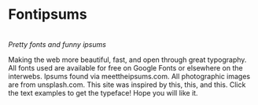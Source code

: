 # Fontipsums
<br>
<i>Pretty fonts and funny ipsums
</i>
<p>
  Making the web more beautiful, fast, and open through great typography. All fonts used are available for free on Google Fonts or elsewhere on the interwebs. Ipsums found via meettheipsums.com. All photographic images are from unsplash.com. This site was inspired by this, this, and this. Click the text examples to get the typeface! Hope you will like it.
 </p>
